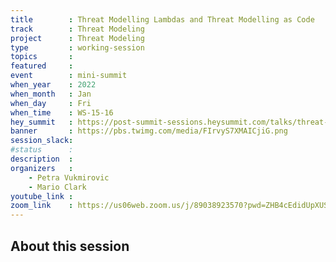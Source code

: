 ```yaml
---
title        : Threat Modelling Lambdas and Threat Modelling as Code
track        : Threat Modeling
project      : Threat Modeling
type         : working-session
topics       :
featured     :
event        : mini-summit
when_year    : 2022
when_month   : Jan
when_day     : Fri
when_time    : WS-15-16
hey_summit   : https://post-summit-sessions.heysummit.com/talks/threat-modelling-lambdas-and-threat-modelling-as-code/
banner       : https://pbs.twimg.com/media/FIrvyS7XMAICjiG.png
session_slack:
#status      : 
description  :
organizers   :
    - Petra Vukmirovic
    - Mario Clark
youtube_link : 
zoom_link    : https://us06web.zoom.us/j/89038923570?pwd=ZHB4cEdidUpXUS9ZeEJOemFTWDhPUT09
---
```


## About this session
